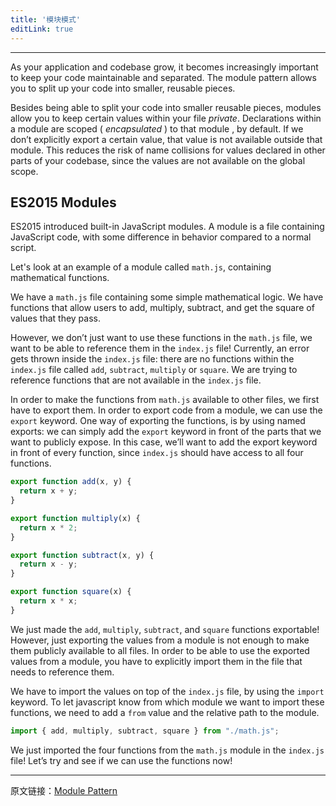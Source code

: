 ```yaml
---
title: '模块模式'
editLink: true
---
```


<script setup>
import ArticleTitle from '../components/ArticleTitle.vue'
import BiliBili from '../components/BiliBili.vue'
import CodePreview from '../components/CodePreview.vue'

const codes = [
  `function add(x, y) {
  return x + y;
}
function multiply(x) {
  return x * 2;
}
function subtract(x, y) {
  return x - y;
}
function square(x) {
  return x * x;
}`,
`export function add(x, y) {
  return x + y;
}

export function multiply(x) {
  return x * 2;
}

export function subtract(x, y) {
  return x - y;
}

export function square(x) {
  return x * x;
}
`
]
</script>

<article-title title="模块模式" sub="将代码拆分得更小的并可重用" />

---

As your application and codebase grow, it becomes increasingly important to keep your code maintainable and separated. The module pattern allows you to split up your code into smaller, reusable pieces.

Besides being able to split your code into smaller reusable pieces, modules allow you to keep certain values within your file *private*. Declarations within a module are scoped ( *encapsulated* ) to that module , by default. If we don’t explicitly export a certain value, that value is not available outside that module. This reduces the risk of name collisions for values declared in other parts of your codebase, since the values are not available on the global scope.

## ES2015 Modules

ES2015 introduced built-in JavaScript modules. A module is a file containing JavaScript code, with some difference in behavior compared to a normal script.

Let's look at an example of a module called `math.js`, containing mathematical functions.

<code-preview
  :code="codes[0]"
  preview="https://codesandbox.io/embed/design-patterns10-44n1k?expanddevtools=1&view=preview&hidenavigation=1&theme=darkcodemirror=1&runonclick=1"
/>

We have a `math.js` file containing some simple mathematical logic. We have functions that allow users to add, multiply, subtract, and get the square of values that they pass.

However, we don’t just want to use these functions in the `math.js` file, we want to be able to reference them in the `index.js` file! Currently, an error gets thrown inside the `index.js` file: there are no functions within the `index.js` file called `add`, `subtract`, `multiply` or `square`. We are trying to reference functions that are not available in the `index.js` file.

In order to make the functions from `math.js` available to other files, we first have to export them. In order to export code from a module, we can use the `export` keyword. One way of exporting the functions, is by using named exports: we can simply add the `export` keyword in front of the parts that we want to publicly expose. In this case, we’ll want to add the export keyword in front of every function, since `index.js` should have access to all four functions.

```javascript
export function add(x, y) {
  return x + y;
}

export function multiply(x) {
  return x * 2;
}

export function subtract(x, y) {
  return x - y;
}

export function square(x) {
  return x * x;
}
```

We just made the `add`, `multiply`, `subtract`, and `square` functions exportable! However, just exporting the values from a module is not enough to make them publicly available to all files. In order to be able to use the exported values from a module, you have to explicitly import them in the file that needs to reference them.

We have to import the values on top of the `index.js` file, by using the `import` keyword. To let javascript know from which module we want to import these functions, we need to add a `from` value and the relative path to the module.

```javascript
import { add, multiply, subtract, square } from "./math.js";
```

We just imported the four functions from the `math.js` module in the `index.js` file! Let’s try and see if we can use the functions now!

<code-preview
  :code="codes[1]"
  preview="https://codesandbox.io/embed/holy-cookies-7t2cp?expanddevtools=1&view=preview&hidenavigation=1&theme=darkcodemirror=1&runonclick=1"
/>

---

原文链接：[Module Pattern](https://www.patterns.dev/posts/module-pattern/)
